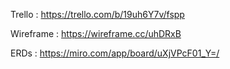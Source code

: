 Trello : https://trello.com/b/19uh6Y7v/fspp

Wireframe : https://wireframe.cc/uhDRxB

ERDs : https://miro.com/app/board/uXjVPcF01_Y=/
